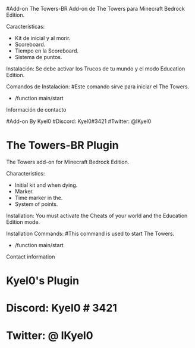 #Add-on The Towers-BR
Add-on de The Towers para Minecraft Bedrock Edition.

Características:
- Kit de inicial y al morir.
- Scoreboard.
- Tiempo en la Scoreboard.
- Sistema de puntos.

Instalación:
Se debe activar los Trucos de tu mundo y el modo Education Edition.

Comandos de Instalación:
#Este comando sirve para iniciar el The Towers.
- /function main/start


Información de contacto

#Add-on By Kyel0
#Discord: Kyel0#3421
#Twitter: @lKyel0

# The Towers-BR Plugin
The Towers add-on for Minecraft Bedrock Edition.

Characteristics:
- Initial kit and when dying.
- Marker.
- Time marker in the.
- System of points.

Installation:
You must activate the Cheats of your world and the Education Edition mode.

Installation Commands:
#This command is used to start The Towers.
- /function main/start


Contact information

# Kyel0's Plugin
# Discord: Kyel0 # 3421
# Twitter: @ lKyel0
